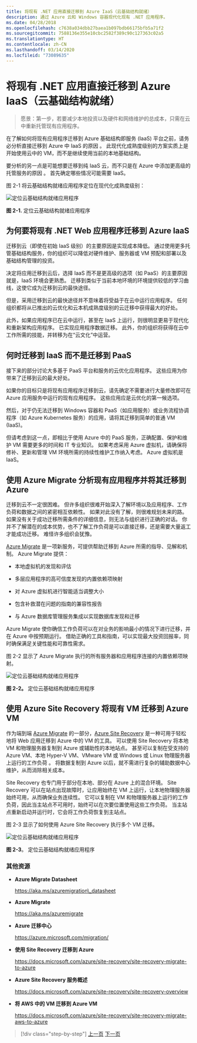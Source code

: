 ```yaml
---
title: 将现有 .NET 应用直接迁移到 Azure IaaS（云基础结构就绪）
description: 通过 Azure 云和 Windows 容器现代化现有 .NET 应用程序。
ms.date: 04/28/2018
ms.openlocfilehash: c7638a034dbb27baea1b097bdb66175bfb5a71f2
ms.sourcegitcommit: 7588136e355e10cbc2582f389c90c127363c02a5
ms.translationtype: HT
ms.contentlocale: zh-CN
ms.lasthandoff: 03/14/2020
ms.locfileid: "73089635"
---
```

# <a name="lift-and-shift-existing-net-apps-to-azure-iaas-cloud-infrastructure-ready"></a>将现有 .NET 应用直接迁移到 Azure IaaS（云基础结构就绪）

> 愿景：第一步，若要减少本地投资以及硬件和网络维护的总成本，只需在云中重新托管现有应用程序。

在了解如何将现有应用程序迁移到 Azure 基础结构即服务 (IaaS) 平台之前，请务必分析直接迁移到 Azure 中 IaaS 的原因   。 此现代化成熟度级别的方案实质上是开始使用云中的 VM，而不是继续使用当前的本地基础结构。

要分析的另一点是可能想要迁移到纯 IaaS 云，而不只是在 Azure 中添加更高级的托管服务的原因  。 首先确定哪些情况可能需要 IaaS。

图 2-1 将云基础结构就绪应用程序定位在现代化成熟度级别：

![定位云基础结构就绪应用程序](./media/image2-1.png)

**图 2-1.** 定位云基础结构就绪应用程序

## <a name="why-migrate-existing-net-web-applications-to-azure-iaas"></a>为何要将现有 .NET Web 应用程序迁移到 Azure IaaS

迁移到云（即使在初始 IaaS 级别）的主要原因是实现成本降低。 通过使用更多托管基础结构服务，你的组织可以降低对硬件维护、服务器或 VM 预配和部署以及基础结构管理的投资。

决定将应用迁移到云后，选择 IaaS 而不是更高级的选项（如 PaaS）的主要原因就是，IaaS 环境会更熟悉。 迁移到类似于当前本地环境的环境提供较低的学习曲线，这使它成为迁移到云的最快途径。

但是，采用迁移到云的最快途径并不意味着将受益于在云中运行应用程序。 任何组织都将从已推出的云优化和云本机成熟度级别的云迁移中获得最大的好处。

此外，如果应用程序已在云中运行，甚至在 IaaS 上运行，则很明显更易于现代化和重新架构应用程序。 已实现应用程序数据迁移。 此外，你的组织将获得在云中工作所需的技能，并转移为在“云文化”中运营。

## <a name="when-to-migrate-to-iaas-instead-of-to-paas"></a>何时迁移到 IaaS 而不是迁移到 PaaS

接下来的部分讨论大多基于 PaaS 平台和服务的云优化应用程序。 这些应用为你带来了迁移到云的最大好处。

如果你的目标只是将现有应用程序迁移到云，请先确定不需要进行大量修改即可在 Azure 应用服务中运行的现有应用程序。 这些应用应是云优化的第一候选项。

然后，对于仍无法迁移到 Windows 容器和 PaaS（如应用服务）或业务流程协调程序（如 Azure Kubernetes 服务）的应用，请将其迁移到简单的普通 VM (IaaS)。

但请考虑到这一点，即相比于使用 Azure 中的 PaaS 服务，正确配置、保护和维护 VM 需要更多的时间和 IT 专业知识。 如果考虑采用 Azure 虚拟机，请确保将修补、更新和管理 VM 环境所需的持续性维护工作纳入考虑。 Azure 虚拟机是 IaaS。

## <a name="use-azure-migrate-to-analyze-and-migrate-your-existing-applications-to-azure"></a>使用 Azure Migrate 分析现有应用程序并将其迁移到 Azure

迁移到云不一定很困难。 但许多组织很难开始深入了解环境以及应用程序、工作负荷和数据之间的紧密相互依赖性。 如果对此没有了解，则很难规划未来的路。 如果没有关于成功迁移所需条件的详细信息，则无法与组织进行正确的对话。 你并不了解潜在的成本优势，也不了解工作负荷是可以直接迁移，还是需要大量返工才能成功迁移。 难怪许多组织会犹豫。

[Azure Migrate](https://aka.ms/azuremigrate) 是一项新服务，可提供帮助迁移到 Azure 所需的指导、见解和机制。 Azure Migrate 提供：

- 本地虚拟机的发现和评估

- 多层应用程序的高可信度发现的内置依赖项映射

- 对 Azure 虚拟机进行智能适当调整大小

- 包含补救潜在问题的指南的兼容性报告

- 与 Azure 数据库管理服务集成以实现数据库发现和迁移

Azure Migrate 使你确信工作负荷可以在对业务的影响最小的情况下进行迁移，并在 Azure 中按预期运行。 借助正确的工具和指南，可以实现最大投资回报率，同时确保满足关键性能和可靠性需求。

图 2-2 显示了 Azure Migrate 执行的所有服务器和应用程序连接的内置依赖项映射。

![定位云基础结构就绪应用程序](./media/image2-2.png)

**图 2-2。** 定位云基础结构就绪应用程序

## <a name="use-azure-site-recovery-to-migrate-your-existing-vms-to-azure-vms"></a>使用 Azure Site Recovery 将现有 VM 迁移到 Azure VM

作为端到端 [Azure Migrate](https://aka.ms/azuremigrate) 的一部分，[Azure Site Recovery](https://docs.microsoft.com/azure/site-recovery/site-recovery-overview) 是一种可用于轻松地将 Web 应用迁移到 Azure 中的 VM 的工具。 可以使用 Site Recovery 将本地 VM 和物理服务器复制到 Azure 或辅助性的本地站点。 甚至可以复制在受支持的 Azure VM、本地 Hyper-V VM、VMware VM 或 Windows 或 Linux 物理服务器上运行的工作负荷   。 将数据复制到 Azure 以后，就不需进行复杂的辅助数据中心维护，从而消除相关成本。

Site Recovery 也专门用于部分在本地、部分在 Azure 上的混合环境。 Site Recovery 可以在站点出现故障时，让应用始终在 VM 上运行，让本地物理服务器始终可用，从而确保业务连续性。 它可以复制在 VM 和物理服务器上运行的工作负荷，因此当主站点不可用时，始终可以在次要位置使用这些工作负荷。 当主站点重新启动并运行时，它会将工作负荷恢复到主站点。

图 2-3 显示了如何使用 Azure Site Recovery 执行多个 VM 迁移。

![定位云基础结构就绪应用程序](./media/image2-3.png)

**图 2-3**。 定位云基础结构就绪应用程序

### <a name="additional-resources"></a>其他资源

- **Azure Migrate Datasheet**

    <https://aka.ms/azuremigration\_datasheet>

- **Azure Migrate**

    <https://aka.ms/azuremigrate>

- **Azure 迁移中心**

    <https://azure.microsoft.com/migration/>

- **使用 Site Recovery 迁移到 Azure**

    <https://docs.microsoft.com/azure/site-recovery/site-recovery-migrate-to-azure>

- **Azure Site Recovery 服务概述**

    <https://docs.microsoft.com/azure/site-recovery/site-recovery-overview>

- **将 AWS 中的 VM 迁移到 Azure VM**

    <https://docs.microsoft.com/azure/site-recovery/site-recovery-migrate-aws-to-azure>

>[!div class="step-by-step"]
>[上一页](index.md)
>[下一页](migrate-your-relational-databases-to-azure.md) <!-- Next Chapter -->
